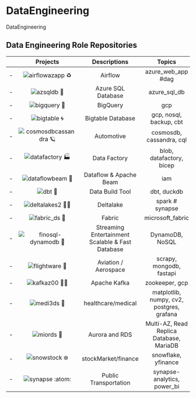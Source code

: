 # DataEngineering
DataEngineering


## Data Engineering Role Repositories


| | Projects | Descriptions | Topics | 
| - | :-: | :-: | :-: |
| - | ![airflowazapp ♻️](https://github.com/miozilla/airflowazapp) | Airflow | azure_web_app #dag |
| - | ![azsqldb 🏢](https://github.com/miozilla/azsqldb) | Azure SQL Database | azure_sql_db |
| - | ![bigquery 🔎](https://github.com/miozilla/bigquery) | BigQuery | gcp |
| - | ![bigtable 🌀](https://github.com/miozilla/bigtable) | Bigtable Database | gcp, nosql, backup, cbt |
| - | ![cosmosdbcassandra 🪐](https://github.com/miozilla/cosmosdbcassandra) | Automotive | cosmosdb, cassandra, cql |
| - | ![datafactory 🏭](https://github.com/miozilla/datafactory) | Data Factory | blob, datafactory, bicep |
| - | ![dataflowbeam 🗼](https://github.com/miozilla/dataflowbeam) | Dataflow & Apache Beam | iam |
| - | ![dbt 🦆](https://github.com/miozilla/dbt)  | Data Build Tool | dbt, duckdb |
| - | ![deltalakes2 🤽‍♀️](https://github.com/miozilla/deltalakes2) | Deltalake | spark # synapse |
| - | ![fabric_ds 👚](https://github.com/miozilla/fabric_ds) | Fabric | microsoft_fabric |
| - | ![finosql-dynamodb 🧴](https://github.com/miozilla/finosql-dynamodb) | Streaming Entertainment Scalable & Fast Database | DynamoDB, NoSQL |
| - | ![flightware 🛫](https://github.com/miozilla/flightware) | Aviation / Aerospace | scrapy, mongodb, fastapi |
| - | ![kafkaz00 🦘🦓](https://github.com/miozilla/kafkaz00) | Apache Kafka | zookeeper, gcp |
| - | ![medi3ds 🩻](https://github.com/miozilla/medi3ds) | healthcare/medical | matplotlib, numpy, cv2, postgres, grafana |
| - | ![miords 🌌](https://github.com/miozilla/miords) | Aurora and RDS | Multi-AZ, Read Replica Database, MariaDB |
| - | ![snowstock ❄️](https://github.com/miozilla/snowstock) | stockMarket/finance | snowflake, yfinance |
| - | ![synapse :atom:](https://github.com/miozilla/synapse) | Public Transportation | synapse-analytics, power_bi |

